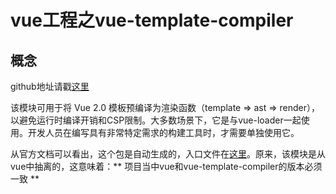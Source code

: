 # vue工程之vue-template-compiler

## 概念

github地址请戳[这里](https://github.com/vuejs/vue/tree/dev/packages/vue-template-compiler)

该模块可用于将 Vue 2.0 模板预编译为渲染函数（template => ast => render），以避免运行时编译开销和CSP限制。大多数场景下，它是与vue-loader一起使用。开发人员在编写具有非常特定需求的构建工具时，才需要单独使用它。

从官方文档可以看出，这个包是自动生成的，入口文件在[这里](https://github.com/vuejs/vue/blob/dev/src/platforms/web/entry-compiler.js)。原来，该模块是从vue中抽离的，这意味着：** 项目当中vue和vue-template-compiler的版本必须一致 **